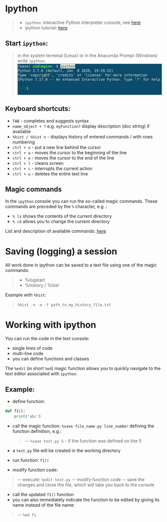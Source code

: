# Ipython

 >- `ipython`: interactive Python interpreter console, see [here](https://ipython.org/ipython-doc/stable/overview.html)
 >- ipython tutorial: [here](https://ipython.readthedocs.io/en/stable/interactive/index.html)


## Start `ipython`:

 > in the system terminal (Linux) or in the Anaconda Prompt (Windows) write `ipython`.
 ![Lunch ipython](./img/ipython.png)


## Keyboard shortcuts:

 - `TAB` - completes and suggests syntax  
 - `name_object + ?` e.g. `myFunction?` display description (doc string) if available
 - `%hist / %hist n` - displays history of entered commands / with rows numbering
 - `ctrl + o` - put a new line behind the cursor
 - `ctrl + a` - moves the cursor to the beginning of the line
 - `ctrl + e` - moves the cursor to the end of the line
 - `ctrl + l` - cleans screen
 - `ctrl + c` - interrupts the current action
 - `ctrl + u` - deletes the entire text line


## Magic commands

In the `ipython` console you can run the so-called magic commands. These commands are preceded by the `%` character, e.g .:

- `% ls` shows the contents of the current directory
- `% cd` allows you to change the current directory

List and description of available commands: [here](https://ipython.readthedocs.io/en/stable/interactive/magics.html#line-magics) 


# Saving (logging) a session

All work done in ipython can be saved to a text file using one of the magic commands:

 >- %logstart
 >- %history / %hist

Example with `%hist`:

 > `%hist -n -o -f path_to_my_history_file.txt`


# Working with ipython

You can run the code in the text console:
- single lines of code
- multi-line code
- you can define functions and classes

The `%edit` (in short `%ed`) magic function allows you to quickly navigate to the text editor associated with `ipython`.

## Example:

- define function:
```python
def f1():
    print('abc')
```
- call the magic function: `%save file_name.py line_number` defining the function definition, e.g.:
  >-- `%save test.py 5` - if the function was defined on line 5

- a `test.py` file will be created in the working directory
- run function: `f1()`
- modify function code:
 >-- execute: `%edit test.py`
 >-- modify function code
 >-- save the changes and close the file, which will take you back to the console

- call the updated `f1()` function
- you can also immediately indicate the function to be edited by giving its name instead of the file name:
 >-- `%ed f1`
